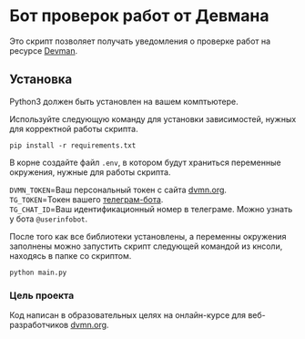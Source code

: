 # Бот проверок работ от Девмана

Это скрипт позволяет получать уведомления о проверке работ на ресурсе [Devman](https://dvmn.org/).

## Установка

Python3 должен быть установлен на вашем комптьютере.

Используйте следующую команду для установки зависимостей, нужных для корректной работы скрипта.
```
pip install -r requirements.txt
```

В корне создайте файл `.env`, в котором будут храниться переменные окружения, нужные для работы скрипта.

`DVMN_TOKEN`=Ваш персональный токен с сайта [dvmn.org](https://dvmn.org/api/docs/).   
`TG_TOKEN`=Токен вашего [телеграм-бота](https://core.telegram.org/bots#6-botfather).  
`TG_CHAT_ID`=Ваш идентификационный номер в телеграме. Можно узнать у бота `@userinfobot`. 

После того как все библиотеки установлены, а переменны окружения заполнены можно запустить скрипт следующей командой из кнсоли, находясь в папке со скриптом.

```
python main.py 
```

### Цель проекта

Код написан в образовательных целях на онлайн-курсе для веб-разработчиков [dvmn.org](https://dvmn.org/).
